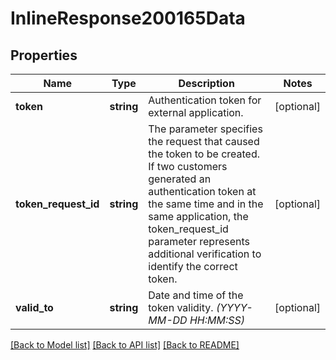 # InlineResponse200165Data

## Properties
Name | Type | Description | Notes
------------ | ------------- | ------------- | -------------
**token** | **string** | Authentication token for external application. | [optional] 
**token_request_id** | **string** | The parameter specifies the request that caused the token to be created. If two customers generated an authentication token at the same time and in the same application, the token_request_id parameter represents additional verification to identify the correct token. | [optional] 
**valid_to** | **string** | Date and time of the token validity. *(YYYY-MM-DD HH:MM:SS)* | [optional] 

[[Back to Model list]](../../README.md#documentation-for-models) [[Back to API list]](../../README.md#documentation-for-api-endpoints) [[Back to README]](../../README.md)

